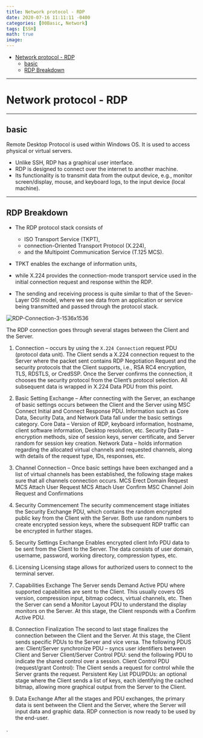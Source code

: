 ```yaml
---
title: Network protocol - RDP
date: 2020-07-16 11:11:11 -0400
categories: [00Basic, Network]
tags: [SSH]
math: true
image:
---
```


- [Network protocol - RDP](#network-protocol---rdp)
  - [basic](#basic)
  - [RDP Breakdown](#rdp-breakdown)

---

# Network protocol - RDP

---

## basic


Remote Desktop Protocol is used within Windows OS. It is used to access physical or virtual servers.
- Unlike SSH, RDP has a graphical user interface.
- RDP is designed to connect over the internet to another machine.
- Its functionality is to transmit data from the output device, e.g., monitor screen/display, mouse, and keyboard logs, to the input device (local machine).


---

## RDP Breakdown

- The RDP protocol stack consists of
  - ISO Transport Service (TKPT),
  - connection-Oriented Transport Protocol (X.224),
  - and the Multipoint Communication Service (T.125 MCS).

- TPKT enables the exchange of information units,
- while X.224 provides the connection-mode transport service used in the initial connection request and response within the RDP.

- The sending and receiving process is quite similar to that of the Seven-Layer OSI model, where we see data from an application or service being transmitted and passed through the protocol stack.

![RDP-Connection-3-1536x1536](https://i.imgur.com/5zTKODg.png)




The RDP connection goes through several stages between the Client and the Server.

1. Connection – occurs by using the `X.224 Connectio`n request PDU (protocol data unit). The Client sends a X.224 connection request to the Server where the packet sent contains RDP Negotiation Request and the security protocols that the Client supports, i.e., RSA RC4 encryption, TLS, RDSTLS, or CredSSP. Once the Server confirms the connection, it chooses the security protocol from the Client’s protocol selection. All subsequent data is wrapped in X.224 Data PDU from this point.

2. Basic Setting Exchange – After connecting with the Server, an exchange of basic settings occurs between the Client and the Server using MSC Connect Initial and Connect Response PDU. Information such as Core Data, Security Data, and Network Data fall under the basic settings category.
Core Data – Version of RDP, keyboard information, hostname, client software information, Desktop resolution, etc.
Security Data – encryption methods, size of session keys, server certificate, and Server random for session key creation.
Network Data – holds information regarding the allocated virtual channels and requested channels, along with details of the request type, IDs, responses, etc.

3. Channel Connection – Once basic settings have been exchanged and a list of virtual channels has been established, the following stage makes sure that all channels connection occurs.
MCS Erect Domain Request
MCS Attach User Request
MCS Attach User Confirm
MSC Channel Join Request and Confirmations

4. Security Commencement
The security commencement stage initiates the Security Exchange PDU, which contains the random encrypted public key from the Client with the Server. Both use random numbers to create encrypted session keys, where the subsequent RDP traffic can be encrypted in further stages.

5. Security Settings Exchange
Enables encrypted client Info PDU data to be sent from the Client to the Server. The data consists of user domain, username, password, working directory, compression types, etc.

6. Licensing
Licensing stage allows for authorized users to connect to the terminal server.

7. Capabilities Exchange
The Server sends Demand Active PDU where supported capabilities are sent to the Client. This usually covers OS version, compression input, bitmap codecs, virtual channels, etc. Then the Server can send a Monitor Layout PDU to understand the display monitors on the Server. At this stage, the Client responds with a Confirm Active PDU.

8. Connection Finalization
The second to last stage finalizes the connection between the Client and the Server. At this stage, the Client sends specific PDUs to the Server and vice versa.
The following PDUS are:
Client/Server synchronize PDU – syncs user identifiers between Client and Server
Client/Server Control PDU: send the following PDU to indicate the shared control over a session.
Client Control PDU (request/grant Control): The Client sends a request for control while the Server grants the request.
Persistent Key List PDU/PDUs: an optional stage where the Client sends a list of keys, each identifying the cached bitmap, allowing more graphical output from the Server to the Client.

9. Data Exchange
After all the stages and PDU exchanges, the primary data is sent between the Client and the Server, where the Server will input data and graphic data. RDP connection is now ready to be used by the end-user.





.
